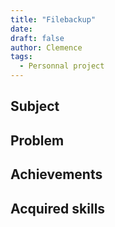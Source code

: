 ```yaml
---
title: "Filebackup"
date: 
draft: false
author: Clemence
tags:
  - Personnal project
---
```


## Subject


## Problem



## Achievements


## Acquired skills

